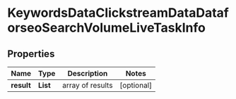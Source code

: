# KeywordsDataClickstreamDataDataforseoSearchVolumeLiveTaskInfo


## Properties

| Name | Type | Description | Notes |
|------------ | ------------- | ------------- | -------------|
**result** | **List<KeywordsDataClickstreamDataDataforseoSearchVolumeLiveResultInfo>** | array of results |[optional]|